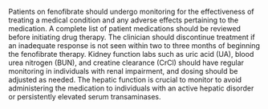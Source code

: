 Patients on fenofibrate should undergo monitoring for the effectiveness of treating a medical condition and any adverse effects pertaining to the medication. A complete list of patient medications should be reviewed before initiating drug therapy. The clinician should discontinue treatment if an inadequate response is not seen within two to three months of beginning the fenofibrate therapy. Kidney function labs such as uric acid (UA), blood urea nitrogen (BUN), and creatine clearance (CrCl) should have regular monitoring in individuals with renal impairment, and dosing should be adjusted as needed. The hepatic function is crucial to monitor to avoid administering the medication to individuals with an active hepatic disorder or persistently elevated serum transaminases.
